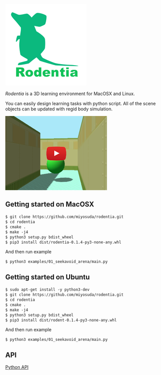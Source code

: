 ![rodentia_logo](./doc/image/rodentia_logo.png)

*Rodentia* is a 3D learning environment for MacOSX and Linux.

You can easily design learning tasks with python script. All of the scene objects can be updated with regid body simulation.

[![preview](./doc/image/preview.png)](https://youtu.be/6thMDZlAzkk)

## Getting started on MacOSX

    $ git clone https://github.com/miyosuda/rodentia.git
    $ cd rodentia
    $ cmake .
    $ make -j4
    $ python3 setup.py bdist_wheel
    $ pip3 install dist/rodentia-0.1.4-py3-none-any.whl

And then run example

    $ python3 examples/01_seekavoid_arena/main.py


## Getting started on Ubuntu

    $ sudo apt-get install -y python3-dev
    $ git clone https://github.com/miyosuda/rodentia.git
    $ cd rodentia
    $ cmake .
    $ make -j4
    $ python3 setup.py bdist_wheel
    $ pip3 install dist/rodent-0.1.4-py3-none-any.whl

And then run example

    $ python3 examples/01_seekavoid_arena/main.py


## API

[Python API](doc/python_api.md)
